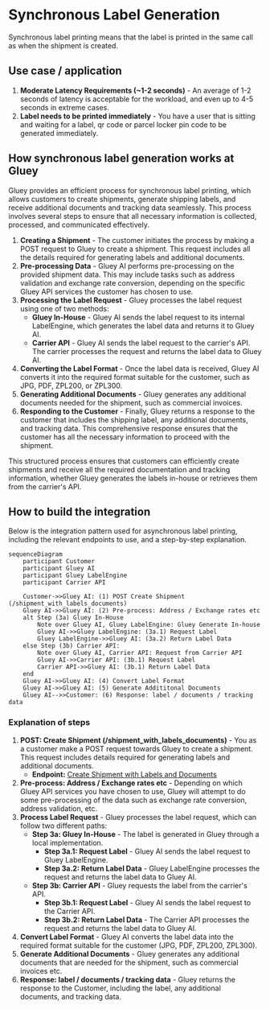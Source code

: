 # Synchronous Label Generation
Synchronous label printing means that the label is printed in the same call as when the shipment is created.

## Use case / application

1. **Moderate Latency Requirements (~1-2 seconds)** - An average of 1-2 seconds of latency is acceptable for the workload, and even up to 4-5 seconds in extreme cases.
2. **Label needs to be printed immediately** - You have a user that is sitting and waiting for a label, qr code or parcel locker pin code to be generated immediately.

## How synchronous label generation works at Gluey
Gluey provides an efficient process for synchronous label printing, which allows customers to create shipments, generate shipping labels, and receive additional documents and tracking data seamlessly. This process involves several steps to ensure that all necessary information is collected, processed, and communicated effectively.

1. **Creating a Shipment** - The customer initiates the process by making a POST request to Gluey to create a shipment. This request includes all the details required for generating labels and additional documents.
2. **Pre-processing Data** - Gluey AI performs pre-processing on the provided shipment data. This may include tasks such as address validation and exchange rate conversion, depending on the specific Gluey API services the customer has chosen to use.
3. **Processing the Label Request** - Gluey processes the label request using one of two methods:
    - **Gluey In-House** - Gluey AI sends the label request to its internal LabelEngine, which generates the label data and returns it to Gluey AI.
    - **Carrier API** - Gluey AI sends the label request to the carrier's API. The carrier processes the request and returns the label data to Gluey AI.
4. **Converting the Label Format** - Once the label data is received, Gluey AI converts it into the required format suitable for the customer, such as JPG, PDF, ZPL200, or ZPL300.
5. **Generating Additional Documents** - Gluey generates any additional documents needed for the shipment, such as commercial invoices.
6. **Responding to the Customer** - Finally, Gluey returns a response to the customer that includes the shipping label, any additional documents, and tracking data. This comprehensive response ensures that the customer has all the necessary information to proceed with the shipment.

This structured process ensures that customers can efficiently create shipments and receive all the required documentation and tracking information, whether Gluey generates the labels in-house or retrieves them from the carrier's API.

## How to build the integration
Below is the integration pattern used for asynchronous label printing, including the relevant endpoints to use, and a step-by-step explanation.

~~~mermaid
sequenceDiagram
    participant Customer
    participant Gluey AI
    participant Gluey LabelEngine
    participant Carrier API

    Customer->>Gluey AI: (1) POST Create Shipment (/shipment_with_labels_documents)
    Gluey AI->>Gluey AI: (2) Pre-process: Address / Exchange rates etc
    alt Step (3a) Gluey In-House
        Note over Gluey AI, Gluey LabelEngine: Gluey Generate In-house
        Gluey AI->>Gluey LabelEngine: (3a.1) Request Label 
        Gluey LabelEngine->>Gluey AI: (3a.2) Return Label Data
    else Step (3b) Carrier API:
        Note over Gluey AI, Carrier API: Request from Carrier API
        Gluey AI->>Carrier API: (3b.1) Request Label
        Carrier API->>Gluey AI: (3b.1) Return Label Data
    end
    Gluey AI->>Gluey AI: (4) Convert Label Format
    Gluey AI->>Gluey AI: (5) Generate Addititonal Documents
    Gluey AI-->>Customer: (6) Response: label / documents / tracking data
~~~

### Explanation of steps

1. **POST: Create Shipment (/shipment_with_labels_documents)** - You as a customer make a POST request towards Gluey to create a shipment. This request includes details required for generating labels and additional documents.
    - **Endpoint:** [Create Shipment with Labels and Documents](https://developer.gluey.ai/api-label#operation/shipment_labels_documents_shipment_with_labels_documents_post)
2. **Pre-process: Address / Exchange rates etc** - Depending on which Gluey API services you have chosen to use, Gluey will attempt to do some pre-processing of the data such as exchange rate conversion, address validation, etc.
3. **Process Label Request** - Gluey processes the label request, which can follow two different paths:
    - **Step 3a: Gluey In-House** - The label is generated in Gluey through a local implementation.
        - **Step 3a.1: Request Label** - Gluey AI sends the label request to Gluey LabelEngine.
        - **Step 3a.2: Return Label Data** - Gluey LabelEngine processes the request and returns the label data to Gluey AI.
    - **Step 3b: Carrier API** - Gluey requests the label from the carrier's API.
        - **Step 3b.1: Request Label** - Gluey AI sends the label request to the Carrier API.
        - **Step 3b.2: Return Label Data** - The Carrier API processes the request and returns the label data to Gluey AI.
4. **Convert Label Format** - Gluey AI converts the label data into the required format suitable for the customer (JPG, PDF, ZPL200, ZPL300).
5. **Generate Additional Documents** - Gluey generates any additional documents that are needed for the shipment, such as commercial invoices etc.
6. **Response: label / documents / tracking data** - Gluey returns the response to the Customer, including the label, any additional documents, and tracking data.